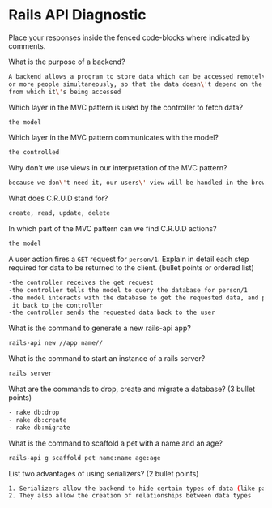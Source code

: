 # Rails API Diagnostic

Place your responses inside the fenced code-blocks where indicated by comments.


What is the purpose of a backend?

```bash
A backend allows a program to store data which can be accessed remotely by one
or more people simultaneously, so that the data doesn\'t depend on the machine
from which it\'s being accessed
```

Which layer in the MVC pattern is used by the controller to fetch data?

```bash
the model
```

Which layer in the MVC pattern communicates with the model?

```bash
the controlled
```

Why don't we use views in our interpretation of the MVC pattern?

```bash
because we don\'t need it, our users\' view will be handled in the browser
```

What does C.R.U.D stand for?

```bash
create, read, update, delete
```

In which part of the MVC pattern can we find C.R.U.D actions?

```bash
the model
```

A user action fires a `GET` request for `person/1`. Explain in detail each step
required for data to be returned to the client. (bullet points or ordered list)

```bash
-the controller receives the get request
-the controller tells the model to query the database for person/1
-the model interacts with the database to get the requested data, and passes
 it back to the controller
-the controller sends the requested data back to the user
```

What is the command to generate a new rails-api app?

```bash
rails-api new //app name//
```

What is the command to start an instance of a rails server?

```bash
rails server
```

What are the commands to drop, create and migrate a database? (3 bullet points)

```bash
- rake db:drop
- rake db:create
- rake db:migrate
```

What is the command to scaffold a pet with a name and an age?

```bash
rails-api g scaffold pet name:name age:age
```

List two advantages of using serializers? (2 bullet points)

```bash
1. Serializers allow the backend to hide certain types of data (like passwords).
2. They also allow the creation of relationships between data types

```
